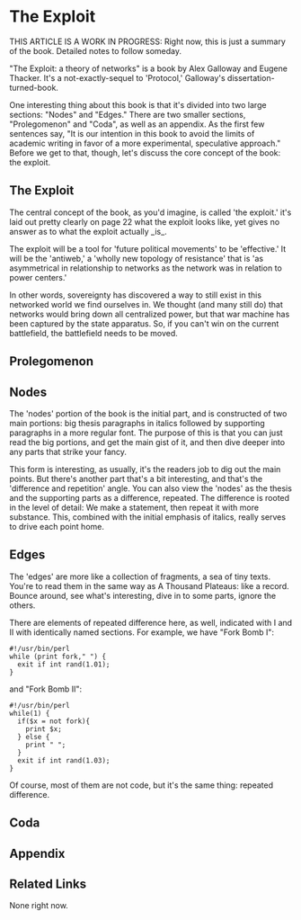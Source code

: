 The Exploit
===========

THIS ARTICLE IS A WORK IN PROGRESS: Right now, this is just a summary of
the book. Detailed notes to follow someday.

"The Exploit: a theory of networks" is a book by Alex Galloway and
Eugene Thacker. It's a not-exactly-sequel to 'Protocol,' Galloway's
dissertation-turned-book.

One interesting thing about this book is that it's divided into two
large sections: "Nodes" and "Edges." There are two smaller sections,
"Prolegomenon" and "Coda", as well as an appendix. As the first few
sentences say, "It is our intention in this book to avoid the limits of
academic writing in favor of a more experimental, speculative approach."
Before we get to that, though, let's discuss the core concept of the
book: the exploit.

The Exploit
-----------

The central concept of the book, as you'd imagine, is called 'the
exploit.' it's laid out pretty clearly on page 22 what the exploit looks
like, yet gives no answer as to what the exploit actually \_is\_.

The exploit will be a tool for 'future political movements' to be
'effective.' It will be the 'antiweb,' a 'wholly new topology of
resistance' that is 'as asymmetrical in relationship to networks as the
network was in relation to power centers.'

In other words, sovereignty has discovered a way to still exist in this
networked world we find ourselves in. We thought (and many still do)
that networks would bring down all centralized power, but that war
machine has been captured by the state apparatus. So, if you can't win
on the current battlefield, the battlefield needs to be moved.

Prolegomenon
------------

Nodes
-----

The 'nodes' portion of the book is the initial part, and is constructed
of two main portions: big thesis paragraphs in italics followed by
supporting paragraphs in a more regular font. The purpose of this is
that you can just read the big portions, and get the main gist of it,
and then dive deeper into any parts that strike your fancy.

This form is interesting, as usually, it's the readers job to dig out
the main points. But there's another part that's a bit interesting, and
that's the 'difference and repetition' angle. You can also view the
'nodes' as the thesis and the supporting parts as a difference,
repeated. The difference is rooted in the level of detail: We make a
statement, then repeat it with more substance. This, combined with the
initial emphasis of italics, really serves to drive each point home.

Edges
-----

The 'edges' are more like a collection of fragments, a sea of tiny
texts. You're to read them in the same way as A Thousand Plateaus: like
a record. Bounce around, see what's interesting, dive in to some parts,
ignore the others.

There are elements of repeated difference here, as well, indicated with
I and II with identically named sections. For example, we have "Fork
Bomb I":

    #!/usr/bin/perl
    while (print fork," ") {
      exit if int rand(1.01);
    }

and "Fork Bomb II":

    #!/usr/bin/perl
    while(1) {
      if($x = not fork){
        print $x;
      } else {
        print " ";
      }
      exit if int rand(1.03);
    }

Of course, most of them are not code, but it's the same thing: repeated
difference.

Coda
----

Appendix
--------

Related Links
-------------

None right now.
